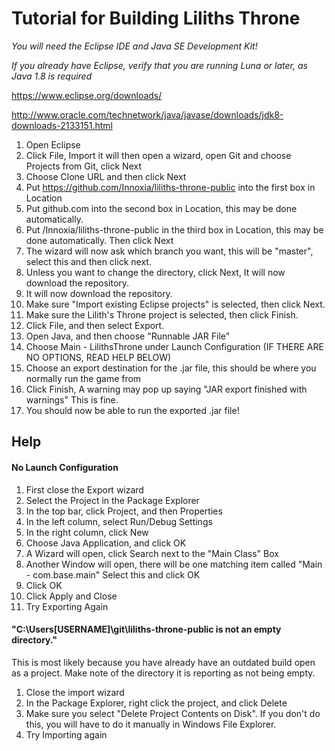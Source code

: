 # **Tutorial for Building Liliths Throne**

*You will need the Eclipse IDE and Java SE Development Kit!*

*If you already have Eclipse, verify that you are running Luna or later, as Java 1.8 is required*

https://www.eclipse.org/downloads/

http://www.oracle.com/technetwork/java/javase/downloads/jdk8-downloads-2133151.html


1. Open Eclipse
2. Click File, Import it will then open a wizard, open Git and choose Projects from Git, click Next
3. Choose Clone URL and then click Next
4. Put https://github.com/Innoxia/liliths-throne-public into the first box in Location
5. Put github.com into the second box in Location, this may be done automatically.
6. Put /Innoxia/liliths-throne-public in the third box in Location, this may be done automatically. Then click Next
7. The wizard will now ask which branch you want, this will be "master", select this and then click next.
8. Unless you want to change the directory, click Next, It will now download the repository.
9. It will now download the repository.
10. Make sure "Import existing Eclipse projects" is selected, then click Next.
11. Make sure the Lilith's Throne project is selected, then click Finish.
12. Click File, and then select Export.
13. Open Java, and then choose "Runnable JAR File"
14. Choose Main - LilithsThrone under Launch Configuration (IF THERE ARE NO OPTIONS, READ HELP BELOW)
15. Choose an export destination for the .jar file, this should be where you normally run the game from
16. Click Finish, A warning may pop up saying "JAR export finished with warnings" This is fine.
17. You should now be able to run the exported .jar file!

## Help
#### No Launch Configuration
1. First close the Export wizard
2. Select the Project in the Package Explorer
3. In the top bar, click Project, and then Properties
4. In the left column, select Run/Debug Settings
5. In the right column, click New
6. Choose Java Application, and click OK
7. A Wizard will open, click Search next to the "Main Class" Box
8. Another Window will open, there will be one matching item called "Main - com.base.main" Select this and click OK
9. Click OK
10. Click Apply and Close
11. Try Exporting Again


####  "C:\Users\[USERNAME]\git\liliths-throne-public is not an empty directory."
This is most likely because you have already have an outdated build open as a project. Make note of the directory it is reporting as not being empty.
1. Close the import wizard
2. In the Package Explorer, right click the project, and click Delete
3. Make sure you select "Delete Project Contents on Disk". If you don't do this, you will have to do it manually in Windows File Explorer.
4. Try Importing again
